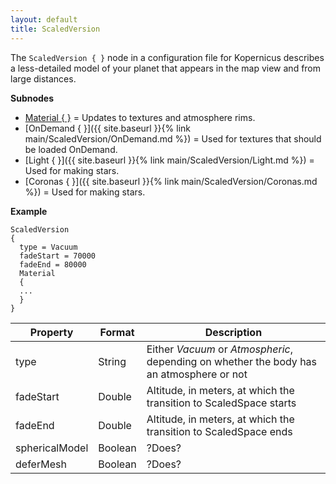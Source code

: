 ```yaml
---
layout: default
title: ScaledVersion
---
```


The `ScaledVersion { }` node in a configuration file for Kopernicus describes a less-detailed model of your planet that appears in the map view and from large distances.


**Subnodes**
* [Material { }](https://github.com/Kopernicus/Kopernicus/wiki/Material) = Updates to textures and atmosphere rims.
* [OnDemand { }]({{ site.baseurl }}{% link main/ScaledVersion/OnDemand.md %}) = Used for textures that should be loaded OnDemand.
* [Light { }]({{ site.baseurl }}{% link main/ScaledVersion/Light.md %}) = Used for making stars.
* [Coronas { }]({{ site.baseurl }}{% link main/ScaledVersion/Coronas.md %}) = Used for making stars.

**Example**
```
ScaledVersion
{
  type = Vacuum
  fadeStart = 70000
  fadeEnd = 80000
  Material
  {
  ...
  }
}
```

|Property|Format|Description|
|--------|------|-----------|
|type|String|Either _Vacuum_ or _Atmospheric_, depending on whether the body has an atmosphere or not|
|fadeStart|Double|Altitude, in meters, at which the transition to ScaledSpace starts|
|fadeEnd|Double|Altitude, in meters, at which the transition to ScaledSpace ends|
|sphericalModel|Boolean|?Does?|
|deferMesh|Boolean|?Does?|
